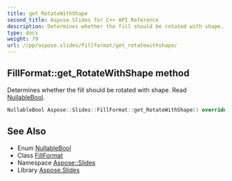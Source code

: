 ```yaml
---
title: get_RotateWithShape
second_title: Aspose.Slides for C++ API Reference
description: Determines whether the fill should be rotated with shape. Read NullableBool.
type: docs
weight: 79
url: /cpp/aspose.slides/fillformat/get_rotatewithshape/
---
```

## FillFormat::get_RotateWithShape method


Determines whether the fill should be rotated with shape. Read [NullableBool](../../nullablebool/).

```cpp
NullableBool Aspose::Slides::FillFormat::get_RotateWithShape() override
```

## See Also

* Enum [NullableBool](../../nullablebool/)
* Class [FillFormat](../)
* Namespace [Aspose::Slides](../../)
* Library [Aspose.Slides](../../../)
